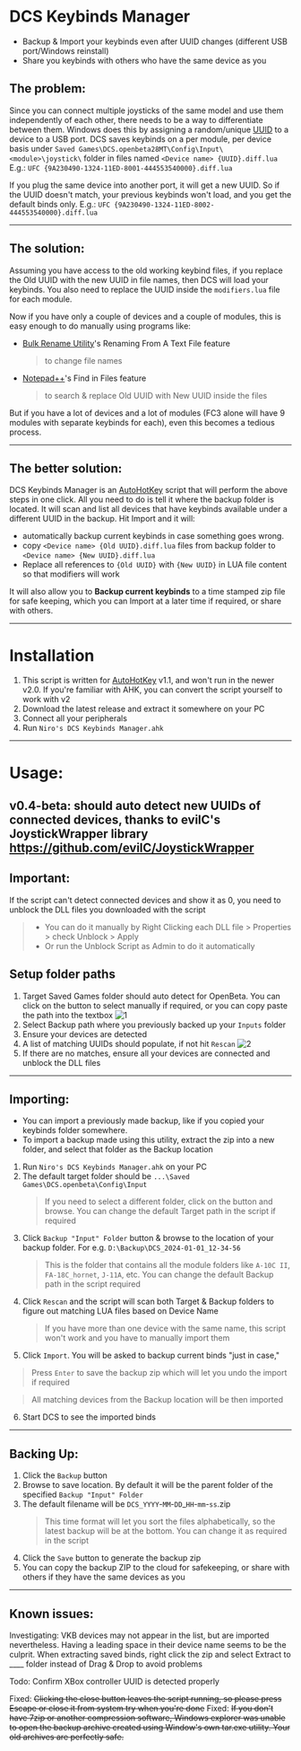 
# DCS Keybinds Manager
* Backup &amp; Import your keybinds even after UUID changes (different USB port/Windows reinstall)
* Share you keybinds with others who have the same device as you

## The problem:
Since you can connect multiple joysticks of the same model and use them independently of each other, there needs to be a way to differentiate between them. Windows does this by assigning a random/unique [UUID](https://en.wikipedia.org/wiki/Universally_unique_identifier) to a device to a USB port. DCS saves keybinds on a per module, per device basis under
`Saved Games\DCS.openbeta28MT\Config\Input\<module>\joystick\`
folder in files named `<Device name> {UUID}.diff.lua`
E.g.: `UFC {9A230490-1324-11ED-8001-444553540000}.diff.lua`

If you plug the same device into another port, it will get a new UUID. So if the UUID doesn't match, your previous keybinds won't load, and you get the default binds only.
E.g.: `UFC {9A230490-1324-11ED-8002-444553540000}.diff.lua`

---
## The solution:
Assuming you have access to the old working keybind files, if you replace the Old UUID with the new UUID in file names, then DCS will load your keybinds.
You also need to replace the UUID inside the `modifiers.lua` file for each module.

Now if you have only a couple of devices and a couple of modules, this is easy enough to do manually using programs like:
* [Bulk Rename Utility](https://www.bulkrenameutility.co.uk/)'s Renaming From A Text File feature
	>to change file names
* [Notepad++](https://notepad-plus-plus.org/)'s Find in Files feature
	>to search & replace Old UUID with New UUID inside the files

But if you have a lot of devices and a lot of modules (FC3 alone will have 9 modules with separate keybinds for each), even this becomes a tedious process.

---
## The better solution:
DCS Keybinds Manager is an [AutoHotKey](https://www.autohotkey.com/) script that will perform the above steps in one click. All you need to do is tell it where the backup folder is located. It will scan and list all devices that have keybinds available under a different UUID in the backup.
Hit Import and it will:
* automatically backup current keybinds in case something goes wrong.
* copy `<Device name> {Old UUID}.diff.lua` files from backup folder to `<Device name> {New UUID}.diff.lua`
* Replace all references to `{Old UUID}` with `{New UUID}` in LUA file content so that modifiers will work

It will also allow you to **Backup current keybinds** to a time stamped zip file for safe keeping, which you can Import at a later time if required, or share with others.

---
# Installation
1. This script is written for [AutoHotKey](https://www.autohotkey.com/) v1.1, and won't run in the newer v2.0. If you're familiar with AHK, you can convert the script yourself to work with v2
2. Download the latest release and extract it somewhere on your PC
3. Connect all your peripherals
4. Run `Niro's DCS Keybinds Manager.ahk`

---
# Usage:
## v0.4-beta: should auto detect new UUIDs of connected devices, thanks to evilC's JoystickWrapper library https://github.com/evilC/JoystickWrapper

## Important:
If the script can't detect connected devices and show it as 0, you need to unblock the DLL files you downloaded with the script
>* You can do it manually by Right Clicking each DLL file > Properties > check Unblock > Apply
>* Or run the Unblock Script as Admin to do it automatically

## Setup folder paths
1. Target Saved Games folder should auto detect for OpenBeta. You can click on the button to select manually if required, or you can copy paste the path into the textbox
![1](https://github.com/niru-27/DCS-Keybinds-Manager/assets/41210892/bd403b08-f2a4-43ef-9040-2bdb01d3aac0)
2. Select Backup path where you previously backed up your `Inputs` folder
3. Ensure your devices are detected
4. A list of matching UUIDs should populate, if not hit `Rescan`
![2](https://github.com/niru-27/DCS-Keybinds-Manager/assets/41210892/8c9eabbc-96af-4970-a792-300ccc84a73f)
5. If there are no matches, ensure all your devices are connected and unblock the DLL files


---
## Importing:
* You can import a previously made backup, like if you copied your keybinds folder somewhere.
* To import a backup made using this utility, extract the zip into a new folder, and select that folder as the Backup location

1. Run `Niro's DCS Keybinds Manager.ahk` on your PC
2. The default target folder should be `...\Saved Games\DCS.openbeta\Config\Input`
	>If you need to select a different folder, click on the button and browse. You can change the default Target path in the script if required
3. Click `Backup "Input" Folder` button & browse to the location of your backup folder. For e.g. `D:\Backup\DCS_2024-01-01_12-34-56`
	> This is the folder that contains all the module folders like `A-10C II`, `FA-18C_hornet`, `J-11A`, etc. You can change the default Backup path in the script required
4. Click `Rescan` and the script will scan both Target & Backup folders to figure out matching LUA files based on Device Name
	> If you have more than one device with the same name, this script won't work and you have to manually import them
5. Click `Import`. You will be asked to backup current binds "just in case,"
>Press `Enter` to save the backup zip which will let you undo the import if required

>All matching devices from the Backup location will be then imported

6. Start DCS to see the imported binds

---
## Backing Up:
1. Click the `Backup` button
2. Browse to save location. By default it will be the parent folder of the specified `Backup "Input" Folder`
3. The default filename will be `DCS_YYYY`-`MM`-`DD`_`HH`-`mm`-`ss`.zip
	> This time format will let you sort the files alphabetically, so the latest backup will be at the bottom. You can change it as required in the script
4. Click the `Save` button to generate the backup zip
5. You can copy the backup ZIP to the cloud for safekeeping, or share with others if they have the same devices as you

---
## Known issues:
Investigating: VKB devices may not appear in the list, but are imported nevertheless. Having a leading space in their device name seems to be the culprit. When extracting saved binds, right click the zip and select Extract to ____ folder instead of Drag & Drop to avoid problems

Todo: Confirm XBox controller UUID is detected properly

Fixed: ~~Clicking the close button leaves the script running, so please press Escape or close it from system try when you're done~~
Fixed: ~~If you don't have 7zip or another compression software, Windows explorer was unable to open the backup archive created using Window's own tar.exe utility. Your old archives are perfectly safe.~~

